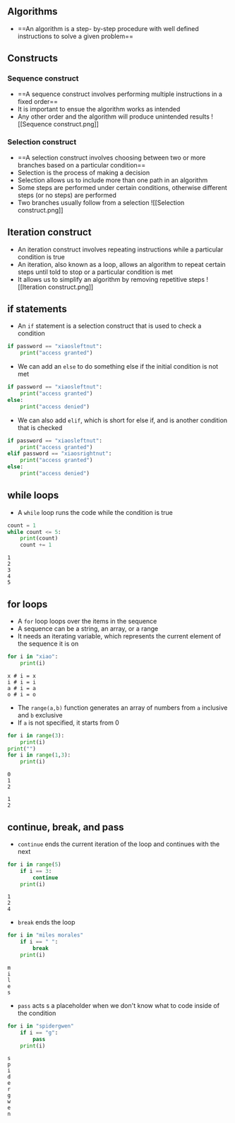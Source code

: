 ## Algorithms
- ==An algorithm is a step- by-step procedure with well defined instructions to solve a given problem==
## Constructs
### Sequence construct
- ==A sequence construct involves performing multiple instructions in a fixed order==
- It is important to ensue the algorithm works as intended
- Any other order and the algorithm will produce unintended results
![[Sequence construct.png]]
### Selection construct
- ==A selection construct involves choosing between two or more branches based on a particular condition==
- Selection is the process of making a decision
- Selection allows us to include more than one path in an algorithm
- Some steps are performed under certain conditions, otherwise different steps (or no steps) are performed
- Two branches usually follow from a selection
![[Selection construct.png]]
## Iteration construct
- An iteration construct involves repeating instructions while a particular condition is true
- An iteration, also known as a loop, allows an algorithm to repeat certain steps until told to stop or a particular condition is met
- It allows us to simplify an algorithm by removing repetitive steps
![[Iteration construct.png]]
## if statements
- An `if` statement is a selection construct that is used to check a condition
```Python
if password == "xiaosleftnut":
	print("access granted")
```
- We can add an `else` to do something else if the initial condition is not met
```Python
if password == "xiaosleftnut":
	print("access granted")
else:
	print("access denied")
```
- We can also add `elif`, which is short for else if, and is another condition that is checked
```Python
if password == "xiaosleftnut":
	print("access granted")
elif password == "xiaosrightnut":
	print("access granted")
else:
	print("access denied")
```
## while loops
- A `while` loop runs the code while the condition is true
```Python
count = 1 
while count <= 5:
	print(count)
	count += 1
```

```Terminal
1
2
3
4
5
```
## for loops
- A `for` loop loops over the items in the sequence
- A sequence can be a string, an array, or a range
- It needs an iterating variable, which represents the current element of the sequence it is on
```Python
for i in "xiao":
	print(i)
```
```Terminal
x # i = x
i # i = i
a # i = a
o # i = o
```
- The `range(a,b)` function generates an array of numbers from `a` inclusive and `b` exclusive
- If `a` is not specified, it starts from 0
```Python
for i in range(3):
	print(i)
print("")
for i in range(1,3):
	print(i)
```
```Terminal
0
1
2

1
2
```
## continue, break, and pass
- `continue` ends the current iteration of the loop and continues with the next
```Python
for i in range(5)
	if i == 3:
		continue
	print(i)
```
```Terminal
1
2
4
```
- `break` ends the loop
```Python
for i in "miles morales"
	if i == " ":
		break
	print(i)
```
```Terminal
m
i
l
e
s
```
- `pass` acts s a placeholder when we don't know what to code inside of the condition

```Python
for i in "spidergwen"
	if i == "g":
		pass
	print(i)
```
```Terminal
s
p
i
d
e
r
g
w
e
n
```